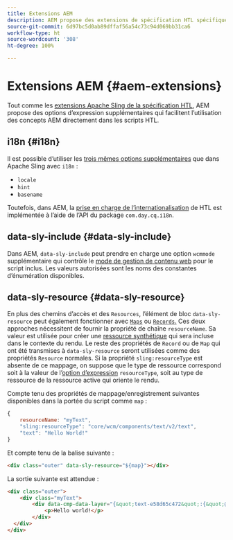 ```yaml
---
title: Extensions AEM
description: AEM propose des extensions de spécification HTL spécifiques à AEM pour votre commodité en tant que développeur.
source-git-commit: 6d97bc5d0ab89dffaf56a54c73c94d069bb31ca6
workflow-type: ht
source-wordcount: '308'
ht-degree: 100%

---
```



# Extensions AEM {#aem-extensions}

Tout comme les [extensions Apache Sling de la spécification HTL](https://sling.apache.org/documentation/bundles/scripting/scripting-htl.html#extensions-of-the-htl-specification-1), AEM propose des options d’expression supplémentaires qui facilitent l’utilisation des concepts AEM directement dans les scripts HTL.

## i18n {#i18n}

Il est possible d’utiliser les [trois mêmes options supplémentaires](https://sling.apache.org/documentation/bundles/scripting/scripting-htl.html#i18n) que dans Apache Sling avec `i18n` :

* `locale`
* `hint`
* `basename`

Toutefois, dans AEM, la [prise en charge de l’internationalisation](https://experienceleague.adobe.com/docs/experience-manager-65/developing/components/internationalization/i18n-dev.html?lang=fr) de HTL est implémentée à l’aide de l’API du package `com.day.cq.i18n`.

## data-sly-include {#data-sly-include}

Dans AEM, `data-sly-include` peut prendre en charge une option `wcmmode` supplémentaire qui contrôle le [mode de gestion de contenu web](https://developer.adobe.com/experience-manager/reference-materials/cloud-service/javadoc/com/day/cq/wcm/api/WCMMode.html) pour le script inclus. Les valeurs autorisées sont les noms des constantes d’énumération disponibles.

## data-sly-resource {#data-sly-resource}

En plus des chemins d’accès et des `Resources`, l’élément de bloc `data-sly-resource` peut également fonctionner avec [`Maps`](https://docs.oracle.com/en/java/javase/11/docs/api/java.base/java/util/Map.html) ou [`Records`.](https://github.com/apache/sling-org-apache-sling-scripting-sightly-runtime/blob/master/src/main/java/org/apache/sling/scripting/sightly/Record.java) Ces deux approches nécessitent de fournir la propriété de chaîne `resourceName`. Sa valeur est utilisée pour créer une [ressource synthétique](https://www.javadoc.io/doc/org.apache.sling/org.apache.sling.api/latest/org/apache/sling/api/resource/SyntheticResource.html) qui sera incluse dans le contexte du rendu. Le reste des propriétés de `Record` ou de `Map` qui ont été transmises à `data-sly-resource` seront utilisées comme des propriétés `Resource` normales. Si la propriété `sling:resourceType` est absente de ce mappage, on suppose que le type de ressource correspond soit à la valeur de l’[option d’expression](https://github.com/adobe/htl-spec/blob/1.4/SPECIFICATION.md#229-resource) `resourceType`, soit au type de ressource de la ressource active qui oriente le rendu.

Compte tenu des propriétés de mappage/enregistrement suivantes disponibles dans la portée du script comme `map` :

```javascript
{
    resourceName: "myText",
    "sling:resourceType": "core/wcm/components/text/v2/text",
    "text": "Hello World!"
}
```

Et compte tenu de la balise suivante :

```html
<div class="outer" data-sly-resource="${map}"></div>
```

La sortie suivante est attendue :

```html
<div class="outer">
    <div class="myText">
        <div data-cmp-data-layer="{&quot;text-e58d65c472&quot;:{&quot;@type&quot;:&quot;core/wcm/components/text/v2/text&quot;,&quot;xdm:text&quot;:&quot;<p>Hello world!</p>&quot;}}" id="text-e58d65c472" class="cmp-text">
            <p>Hello world!</p>
        </div>
  </div>
</div>
```
